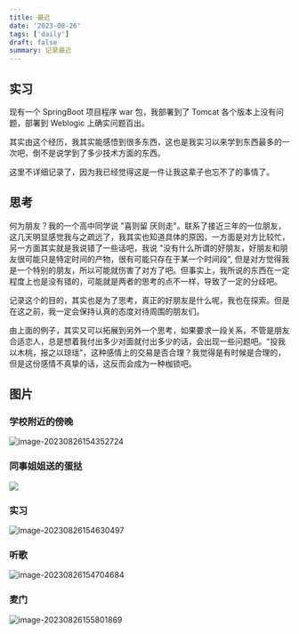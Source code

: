 ```yaml
---
title: 最近
date: '2023-08-26'
tags: ['daily']
draft: false
summary: 记录最近
---
```


## 实习

现有一个 SpringBoot 项目程序 war 包，我部署到了 Tomcat 各个版本上没有问题，部署到 Weblogic 上确实问题百出。

其实由这个经历，我其实能感悟到很多东西，这也是我实习以来学到东西最多的一次吧，倒不是说学到了多少技术方面的东西。

这里不详细记录了，因为我已经觉得这是一件让我这辈子也忘不了的事情了。

## 思考

何为朋友？我的一个高中同学说 "喜则留 厌则走"。联系了接近三年的一位朋友，这几天明显感觉我与之疏远了，我其实也知道具体的原因，一方面是对方比较忙，另一方面其实就是我说错了一些话吧，我说 "没有什么所谓的好朋友，好朋友和朋友很可能只是特定时间的产物，很有可能只存在于某一个时间段", 但是对方觉得我是一个特别的朋友，所以可能就伤害了对方了吧。但事实上，我所说的东西在一定程度上也是没有错的，可能就是两者的思考的点不一样，导致了一定的分歧吧。

记录这个的目的，其实也是为了思考，真正的好朋友是什么呢，我也在探索。但是在这之前，我一定会保持认真的态度对待周围的朋友们。

由上面的例子，其实又可以拓展到另外一个思考，如果要求一段关系，不管是朋友合适恋人，总是想着我付出多少对面就付出多少的话，会出现一些问题吧。"投我以木桃，报之以琼瑶"，这种感情上的交易是否合理？我觉得是有时候是合理的，但是这份感情不真挚的话，这反而会成为一种枷锁吧。

## 图片

### 学校附近的傍晚

![image-20230826154352724](https://xiaozhublog.oss-cn-qingdao.aliyuncs.com/myblogimg/image-20230826154352724.png)

### 同事姐姐送的蛋挞

![](https://xiaozhublog.oss-cn-qingdao.aliyuncs.com/myblogimg/5331db9afa10e03404946508de18dbf.jpg)

### 实习

![image-20230826154630497](https://xiaozhublog.oss-cn-qingdao.aliyuncs.com/myblogimg/image-20230826154630497.png)

### 听歌

![image-20230826154704684](https://xiaozhublog.oss-cn-qingdao.aliyuncs.com/myblogimg/image-20230826154704684.png)

### 麦门

![image-20230826155801869](https://xiaozhublog.oss-cn-qingdao.aliyuncs.com/myblogimg/image-20230826155801869.png)
